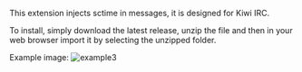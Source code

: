 This extension injects sctime in messages, it is designed for Kiwi IRC.

To install, simply download the latest release, unzip the file and then in your web browser import it by selecting the unzipped folder.

Example image:
![example3](https://user-images.githubusercontent.com/66059104/210634984-cfb3b8f5-482a-4119-8955-32c4fff5499b.PNG)

